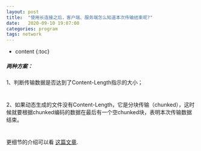 ```yaml
---
layout: post
title:  "使用长连接之后，客户端、服务端怎么知道本次传输结束呢?"
date:   2020-09-10 19:07:00
categories: program
tags: network
---
```


* content
{:toc}

##### 两种方案：
1、判断传输数据是否达到了Content-Length指示的大小；
# 
2、如果动态生成的文件没有Content-Length，它是分块传输（chunked），这时候就要根据chunked编码的数据在最后有一个空chunked块，表明本次传输数据结束。
#
更细节的介绍可以看 [这篇文章](https://www.cnblogs.com/skynet/archive/2010/12/11/1903347.html).